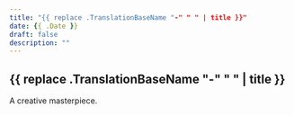 ```yaml
---
title: "{{ replace .TranslationBaseName "-" " " | title }}"
date: {{ .Date }}
draft: false
description: ""
---
```


## {{ replace .TranslationBaseName "-" " " | title }}

A creative masterpiece.